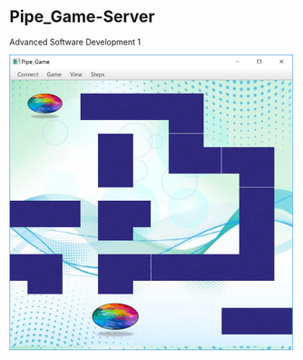 # Pipe_Game-Server
Advanced Software Development 1

<img src="https://github.com/meitarc/Pipe_Game-Client/blob/master/%E2%80%8F%E2%80%8Fpipe-game.PNG" width="500">
